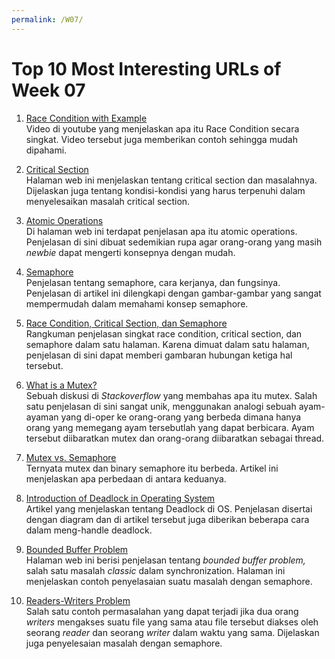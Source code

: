 ```yaml
---
permalink: /W07/
---
```


# Top 10 Most Interesting URLs of Week 07

1. [Race Condition with Example](https://www.youtube.com/watch?v=7aF0q7NfwfA)<br>
Video di youtube yang menjelaskan apa itu Race Condition secara singkat. Video tersebut juga memberikan contoh sehingga mudah dipahami.

2. [Critical Section](https://www.tutorialspoint.com/critical-section-problem)<br>
Halaman web ini menjelaskan tentang critical section dan masalahnya. Dijelaskan juga tentang kondisi-kondisi yang harus terpenuhi dalam menyelesaikan masalah critical section.

3. [Atomic Operations](https://stackoverflow.com/questions/52196678/what-are-atomic-operations-for-newbies)<br>
Di halaman web ini terdapat penjelasan apa itu atomic operations. Penjelasan di sini dibuat sedemikian rupa agar orang-orang yang masih *newbie* dapat mengerti konsepnya dengan mudah.

4. [Semaphore](https://www.geeksforgeeks.org/semaphores-in-process-synchronization/)<br>
Penjelasan tentang semaphore, cara kerjanya, dan fungsinya. Penjelasan di artikel ini dilengkapi dengan gambar-gambar yang sangat mempermudah dalam memahami konsep semaphore.

5. [Race Condition, Critical Section, dan Semaphore](https://www.tutorialspoint.com/race-condition-critical-section-and-semaphore)<br>
Rangkuman penjelasan singkat race condition, critical section, dan semaphore dalam satu halaman. Karena dimuat dalam satu halaman, penjelasan di sini dapat memberi gambaran hubungan ketiga hal tersebut.

6. [What is a Mutex?](https://stackoverflow.com/questions/34524/what-is-a-mutex)<br>
Sebuah diskusi di *Stackoverflow* yang membahas apa itu mutex. Salah satu penjelasan di sini sangat unik, menggunakan analogi sebuah ayam-ayaman yang di-oper ke orang-orang yang berbeda dimana hanya orang yang memegang ayam tersebutlah yang dapat berbicara. Ayam tersebut diibaratkan mutex dan orang-orang diibaratkan sebagai thread.

7. [Mutex vs. Semaphore](https://www.geeksforgeeks.org/mutex-vs-semaphore/)<br>
Ternyata mutex dan binary semaphore itu berbeda. Artikel ini menjelaskan apa perbedaan di antara keduanya.

8. [Introduction of Deadlock in Operating System](https://www.geeksforgeeks.org/introduction-of-deadlock-in-operating-system/)<br>
Artikel yang menjelaskan tentang Deadlock di OS. Penjelasan disertai dengan diagram dan di artikel tersebut juga diberikan beberapa cara dalam meng-handle deadlock.

9. [Bounded Buffer Problem](https://www.studytonight.com/operating-system/bounded-buffer)<br>
Halaman web ini berisi penjelasan tentang *bounded buffer problem,* salah satu masalah *classic* dalam synchronization. Halaman ini menjelaskan contoh penyelasaian suatu masalah dengan semaphore.

10. [Readers-Writers Problem](https://www.tutorialspoint.com/readers-writers-problem)<br>
Salah satu contoh permasalahan yang dapat terjadi jika dua orang *writers* mengakses suatu file yang sama atau file tersebut diakses oleh seorang *reader* dan seorang *writer* dalam waktu yang sama. Dijelaskan juga penyelesaian masalah dengan semaphore.
